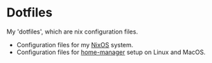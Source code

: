 # Dotfiles

My 'dotfiles', which are nix configuration files.

- Configuration files for my [NixOS][] system.
- Configuration files for [home-manager][] setup on Linux and MacOS.

[NixOS]: https://nixos.org/
[home-manager]: https://github.com/rycee/home-manager
